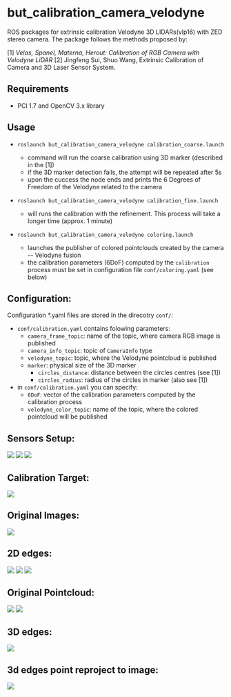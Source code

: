 but_calibration_camera_velodyne
===============================

ROS packages for extrinsic calibration Velodyne 3D LIDARs(vlp16) with ZED stereo camera.
The package follows the methods proposed by:

[1] *Velas, Spanel, Materna, Herout: Calibration of RGB Camera with Velodyne LiDAR*
[2] Jingfeng Sui, Shuo Wang, Extrinsic Calibration of Camera and 3D Laser Sensor System. 

Requirements
------------

* PCl 1.7 and OpenCV 3.x library

Usage
-----

- `roslaunch but_calibration_camera_velodyne calibration_coarse.launch`
    - command will run the coarse calibration using 3D marker (described in the [1])
    - if the 3D marker detection fails, the attempt will be repeated after 5s
    - upon the cuccess the node ends and prints the 6 Degrees of Freedom of the Velodyne related to the camera

- `roslaunch but_calibration_camera_velodyne calibration_fine.launch`
    - will runs the calibration with the refinement. This process will take a longer time (approx. 1 minute)

- `roslaunch but_calibration_camera_velodyne coloring.launch`
    - launches the publisher of colored pointclouds created by the camera -- Velodyne fusion
    - the calibration parameters (6DoF) computed by the `calibration` process must be set in configuration file `conf/coloring.yaml` (see below)

Configuration:
--------------

Configuration *.yaml files are stored in the direcotry `conf/`:

- `conf/calibration.yaml` contains folowing parameters:
    - `camera_frame_topic`: name of the topic, where camera RGB image is published
    - `camera_info_topic`: topic of `CameraInfo` type
    - `velodyne_topic`: topic, where the Velodyne pointcloud is published
    - `marker`: physical size of the 3D marker 
        - `circles_distance`: distance between the circles centres (see [1])
        - `circles_radius`: radius of the circles in marker (also see [1])
- in `conf/calibration.yaml` you can specify:
    - `6DoF`: vector of the calibration parameters computed by the calibration process
    - `velodyne_color_topic`: name of the topic, where the colored pointcloud will be published

Sensors Setup:
--------------
![](https://github.com/suijingfeng/but_velodyne/blob/master/but_calibration_camera_velodyne/doc/cccOri/fig/sensor.JPG)
![](https://github.com/suijingfeng/but_velodyne/blob/master/but_calibration_camera_velodyne/doc/cccOri/fig/experimentSmall.JPG)
![](https://github.com/suijingfeng/but_velodyne/blob/master/but_calibration_camera_velodyne/doc/cccOri/fig/frames.png)


Calibration Target:
-------------------
![](https://github.com/suijingfeng/but_velodyne/blob/master/but_calibration_camera_velodyne/doc/cccOri/fig/calibrationBoardFrontSmall.JPG)

Original Images:
------------------
![](https://github.com/suijingfeng/but_velodyne/blob/master/but_calibration_camera_velodyne/doc/cccOri/fig/frame_rgb.JPG)

2D edges:
------------------

![](https://github.com/suijingfeng/but_velodyne/blob/master/but_calibration_camera_velodyne/doc/cccOri/fig/ImgEdge.JPG)
![](https://github.com/suijingfeng/but_velodyne/blob/master/but_calibration_camera_velodyne/doc/cccOri/fig/IDTE2.JPG)
![](https://github.com/suijingfeng/but_velodyne/blob/master/but_calibration_camera_velodyne/doc/cccOri/fig/HoughCircle.jpg)

Original Pointcloud:
------------------
![](https://github.com/suijingfeng/but_velodyne/blob/master/but_calibration_camera_velodyne/doc/cccOri/fig/frontview.jpg)
![](https://github.com/suijingfeng/but_velodyne/blob/master/but_calibration_camera_velodyne/doc/cccOri/fig/top_view.jpg)


3D edges:
------------------
![](https://github.com/suijingfeng/but_velodyne/blob/master/but_calibration_camera_velodyne/doc/cccOri/fig/edgespoint_s.png)


3d edges point reproject to image:
-------------
![](https://github.com/suijingfeng/but_velodyne/blob/master/but_calibration_camera_velodyne/doc/cccOri/fig/fine_calib_proj.jpg)


